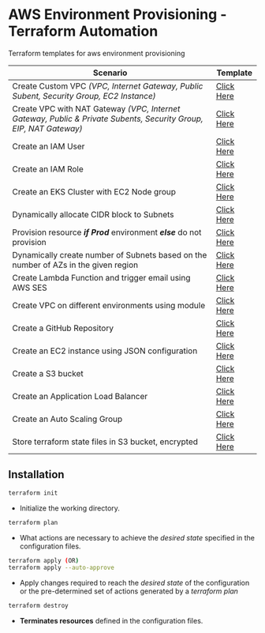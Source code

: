 # AWS Environment Provisioning - Terraform Automation

Terraform templates for aws environment provisioning

Scenario | Template
-------- | --------
Create Custom VPC _(VPC, Internet Gateway, Public Subent, Security Group, EC2 Instance)_ | [Click Here](creating-custom-vpc)
Create VPC with NAT Gateway _(VPC, Internet Gateway, Public & Private Subents, Security Group, EIP, NAT Gateway)_ | [Click Here](vpc-with-nat)
Create an IAM User | [Click Here](iam-user)
Create an IAM Role | [Click Here](iam-role)
Create an EKS Cluster with EC2 Node group | [Click Here](eks-cluster)
Dynamically allocate CIDR block to Subnets | [Click Here](cidrsubnet-function)
Provision resource ***if Prod*** environment ***else*** do not provision | [Click Here](conditional-operator)
Dynamically create number of Subnets based on the number of AZs in the given region | [Click Here](dynamic-azs)
Create Lambda Function and trigger email using AWS SES | [Click Here](create-lambda-function)
Create VPC on different environments using module | [Click Here](create-vpc-with-modules)
Create a GitHub Repository | [Click Here](create-github-repo)
Create an EC2 instance using JSON configuration | [Click Here](ec2-using-json-conf)
Create a S3 bucket | [Click Here](s3)
Create an Application Load Balancer | [Click Here](load-balancer)
Create an Auto Scaling Group | [Click Here](autoscaling-group)
Store terraform state files in S3 bucket, encrypted | [Click Here](ec2-with-statefile-backup)


## Installation

```bash
terraform init
```
* Initialize the working directory.

```bash
terraform plan
```
* What actions are necessary to achieve the _desired state_ specified in the configuration files.

```bash
terraform apply (OR)
terraform apply --auto-approve
```
* Apply changes required to reach the _desired state_ of the configuration or the pre-determined set of actions generated by a *terraform plan*

```bash
terraform destroy
```
* **Terminates resources** defined in the configuration files.
